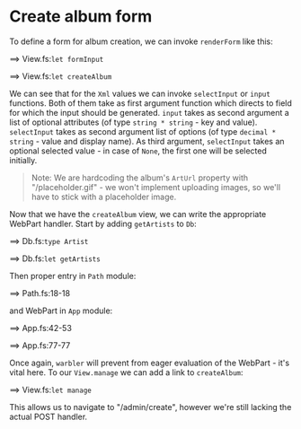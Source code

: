 # Create album form

To define a form for album creation, we can invoke `renderForm` like this:

==> View.fs:`let formInput`

==> View.fs:`let createAlbum`

We can see that for the `Xml` values we can invoke `selectInput` or `input` functions.
Both of them take as first argument function which directs to field for which the input should be generated.
`input` takes as second argument a list of optional attributes (of type `string * string` - key and value).
`selectInput` takes as second argument list of options (of type `decimal * string` - value and display name).
As third argument, `selectInput` takes an optional selected value - in case of `None`, the first one will be selected initially.

> Note: We are hardcoding the album's `ArtUrl` property with "/placeholder.gif" - we won't implement uploading images, so we'll have to stick with a placeholder image.

Now that we have the `createAlbum` view, we can write the appropriate WebPart handler.
Start by adding `getArtists` to `Db`:

==> Db.fs:`type Artist`

==> Db.fs:`let getArtists`

Then proper entry in `Path` module:

==> Path.fs:18-18

and WebPart in `App` module:

==> App.fs:42-53

==> App.fs:77-77

Once again, `warbler` will prevent from eager evaluation of the WebPart - it's vital here.
To our `View.manage` we can add a link to `createAlbum`:

==> View.fs:`let manage`

This allows us to navigate to "/admin/create", however we're still lacking the actual POST handler.

